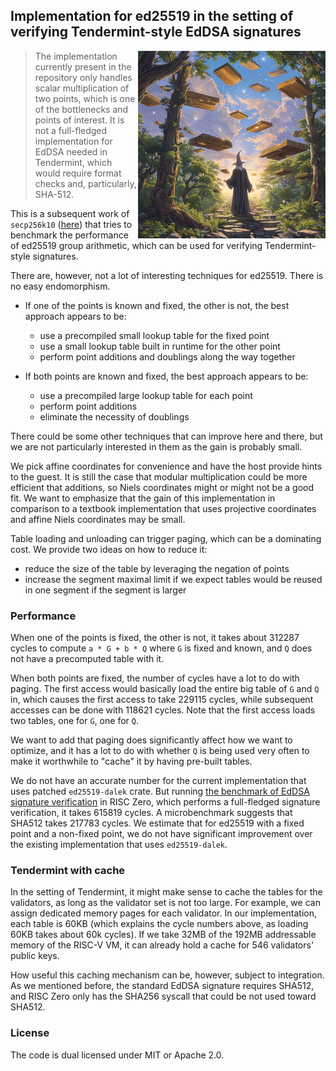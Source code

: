 ## Implementation for ed25519 in the setting of verifying Tendermint-style EdDSA signatures

<img src="https://github.com/l2iterative/ed255190/blob/main/title.png?raw=true" align="right" width="300">

> The implementation currently present in the repository only handles scalar multiplication of two points, which is one 
> of the bottlenecks and points of interest. It is not a full-fledged implementation for EdDSA needed in Tendermint, 
> which would require format checks and, particularly, SHA-512.

This is a subsequent work of `secp256k10` ([here](https://github.com/l2iterative/secp256k10)) that tries to benchmark the 
performance of ed25519 group arithmetic, which can be used for verifying Tendermint-style signatures. 

There are, however, not a lot of interesting techniques for ed25519. There is no easy endomorphism. 
- If one of the points is known and fixed, the other is not, the best approach appears to be:
  - use a precompiled small lookup table for the fixed point
  - use a small lookup table built in runtime for the other point
  - perform point additions and doublings along the way together

- If both points are known and fixed, the best approach appears to be:
  - use a precompiled large lookup table for each point
  - perform point additions
  - eliminate the necessity of doublings

There could be some other techniques that can improve here and there, but we are not particularly interested in them as 
the gain is probably small. 

We pick affine coordinates for convenience and have the host provide hints to the guest. It is still the case that 
modular multiplication could be more efficient that additions, so Niels coordinates might or might not be a good fit.
We want to emphasize that the gain of this implementation in comparison to a textbook implementation that uses projective 
coordinates and affine Niels coordinates may be small. 

Table loading and unloading can trigger paging, which can be a dominating cost. We provide two ideas on how to reduce it:
- reduce the size of the table by leveraging the negation of points
- increase the segment maximal limit if we expect tables would be reused in one segment if the segment is larger

### Performance

When one of the points is fixed, the other is not, it takes about 312287 cycles to compute `a * G + b * Q` where `G` is
fixed and known, and `Q` does not have a precomputed table with it.

When both points are fixed, the number of cycles have a lot to do with paging. The first access would basically load the 
entire big table of `G` and `Q` in, which causes the first access to take 229115 cycles, while subsequent accesses can be 
done with 118621 cycles. Note that the first access loads two tables, one for `G`, one for `Q`.

We want to add that paging does significantly affect how we want to optimize, and it has a lot to do with whether `Q` is 
being used very often to make it worthwhile to "cache" it by having pre-built tables.

We do not have an accurate number for the current implementation that uses patched `ed25519-dalek` crate. But running [the benchmark 
of EdDSA signature verification](https://github.com/risc0/risc0/blob/main/benchmarks/methods/guest/src/bin/ed25519_verify.rs) in RISC Zero, 
which performs a full-fledged signature verification, it takes 615819 cycles. A microbenchmark suggests that SHA512 takes 217783 cycles. 
We estimate that for ed25519 with a fixed point and a non-fixed point, we do not have significant improvement over the existing implementation 
that uses `ed25519-dalek`. 

### Tendermint with cache

In the setting of Tendermint, it might make sense to cache the tables for the validators, as long as the validator set 
is not too large. For example, we can assign dedicated memory pages for each validator. In our implementation, each table 
is 60KB (which explains the cycle numbers above, as loading 60KB takes about 60k cycles). If we take 32MB of the 192MB 
addressable memory of the RISC-V VM, it can already hold a cache for 546 validators' public keys.

How useful this caching mechanism can be, however, subject to integration. As we mentioned before, the standard EdDSA signature 
requires SHA512, and RISC Zero only has the SHA256 syscall that could be not used toward SHA512.

### License

The code is dual licensed under MIT or Apache 2.0. 
